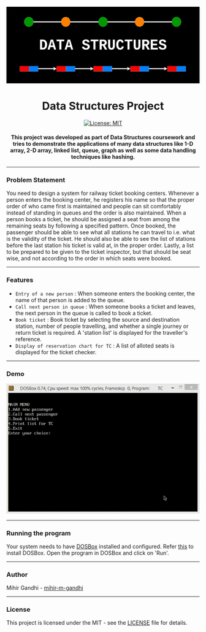 <p align="center">
  <a href="" rel="noopener">
 <img height=200px src="./ds.png" alt="Data Structures"></a>
</p>

<h1 align="center">Data Structures Project</h1>

<div align="center">

[![License: MIT](https://img.shields.io/badge/License-MIT-green.svg)](https://opensource.org/licenses/MIT)

<h4>This project was developed as part of Data Structures coursework and tries to demonstrate the applications of many data structures like 1-D array, 2-D array, linked list, queue, graph as well as some data handling techniques like hashing.</h4>

</div>

-----------------------------------------
### Problem Statement

You need to design a system for railway ticket booking centers. Whenever a person enters the booking center, he registers his name so that the proper order of who came first is maintained and people can sit comfortably instead of standing in queues and the order is also maintained. When a person books a ticket, he should be assigned a seat from among the remaining seats by following a specified pattern. Once booked, the passenger should be able to see what all stations he can travel to i.e. what is the validity of the ticket. He should also be able to see the list of stations before the last station his ticket is valid at, in the proper order. Lastly, a list to be prepared to be given to the ticket inspector, but that should be seat wise, and not according to the order in which seats were booked.

------------------------------------------
### Features
 
- `Entry of a new person` : When someone enters the booking center, the name of that person is added to the queue.
- `Call next person in queue` : When someone books a ticket and leaves, the next person in the queue is called to book a ticket.
- `Book ticket` : Book ticket by selecting the source and destination station, number of people travelling, and whether a single journey or return ticket is required. A 'station list' is displayed for the traveller's reference.
- `Display of reservation chart for TC` : A list of alloted seats is displayed for the ticket checker.

------------------------------------------
### Demo
<p align="center">
    <img src="./Demo.gif">
</p>

------------------------------------------
### Running the program
Your system needs to have [DOSBox](https://www.dosbox.com/) installed and configured. Refer [this](http://comptech-blogger.blogspot.com/2012/12/how-to-run-turbo-c-in-windows-7-using.html) to install DOSBox. Open the program in DOSBox and click on 'Run'.

------------------------------------------
### Author
Mihir Gandhi - [mihir-m-gandhi](https://github.com/mihir-m-gandhi)

------------------------------------------
### License
This project is licensed under the MIT - see the [LICENSE](./LICENSE) file for details.
